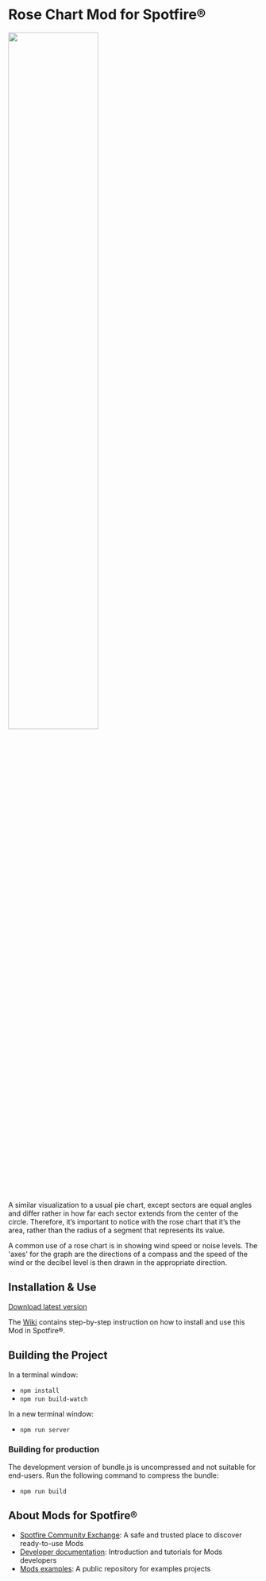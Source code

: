 # Rose Chart Mod for Spotfire®

<img src="assets/rose.png" width="60%"/>

A similar visualization to a usual pie chart, except sectors are equal angles and differ rather in how far each sector extends from the center of the circle. Therefore, it’s important to notice with the rose chart that it’s the area, rather than the radius of a segment that represents its value.

A common use of a rose chart is in showing wind speed or noise levels. The 'axes' for the graph are the directions of a compass and the speed of the wind or the decibel level is then drawn in the appropriate direction.

## Installation & Use

[Download latest version](https://github.com/spotfiresoftware/spotfire-mod-rose/releases)

The [Wiki](https://github.com/spotfiresoftware/spotfire-mod-rose/wiki) contains step-by-step instruction on how to install and use this Mod in Spotfire®.

## Building the Project

In a terminal window:
- `npm install`
- `npm run build-watch`

In a new terminal window:
- `npm run server`

### Building for production

The development version of bundle.js is uncompressed and not suitable for end-users. Run the following command to compress the bundle:
- `npm run build`

## About Mods for Spotfire®
-   [Spotfire Community Exchange](https://community.spotfire.com/files/): A safe and trusted place to discover ready-to-use Mods
-   [Developer documentation](https://spotfiresoftware.github.io/spotfire-mods/docs/): Introduction and tutorials for Mods developers
-   [Mods examples](https://github.com/TIBCOSoftware/spotfire-mods/): A public repository for examples projects
